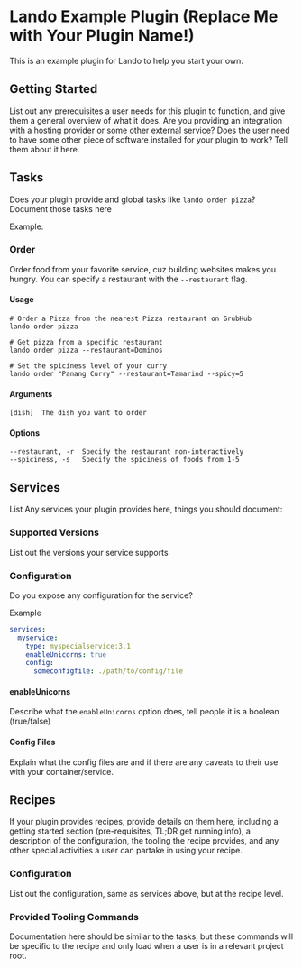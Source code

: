 # Lando Example Plugin (Replace Me with Your Plugin Name!)

This is an example plugin for Lando to help you start your own.

## Getting Started

List out any prerequisites a user needs for this plugin to function, and give them a general overview of what it does. Are you providing an integration with a hosting provider or some other external service? Does the user need to have some other piece of software installed for your plugin to work? Tell them about it here.

## Tasks

Does your plugin provide and global tasks like `lando order pizza`? Document those tasks here

Example:

### Order

Order food from your favorite service, cuz building websites makes you hungry. You can specify a restaurant with the `--restaurant` flag.

#### Usage
```shell script
# Order a Pizza from the nearest Pizza restaurant on GrubHub
lando order pizza

# Get pizza from a specific restaurant
lando order pizza --restaurant=Dominos

# Set the spiciness level of your curry
lando order "Panang Curry" --restaurant=Tamarind --spicy=5
```

#### Arguments
```shell script
[dish]  The dish you want to order
```

#### Options
```shell script
--restaurant, -r  Specify the restaurant non-interactively
--spiciness, -s   Specify the spiciness of foods from 1-5
```

## Services

List Any services your plugin provides here, things you should document:

### Supported Versions

List out the versions your service supports

### Configuration

Do you expose any configuration for the service?

Example

```yaml
services:
  myservice:
    type: myspecialservice:3.1
    enableUnicorns: true
    config:
      someconfigfile: ./path/to/config/file
```

#### enableUnicorns

Describe what the `enableUnicorns` option does, tell people it is a boolean (true/false)

#### Config Files

Explain what the config files are and if there are any caveats to their use with your container/service.

## Recipes

If your plugin provides recipes, provide details on them here, including a getting started section (pre-requisites, TL;DR get running info), a description of the configuration, the tooling the recipe provides, and any other special activities a user can partake in using your recipe.

### Configuration

List out the configuration, same as services above, but at the recipe level.

### Provided Tooling Commands

Documentation here should be similar to the tasks, but these commands will be specific to the recipe and only load when a user is in a relevant project root.
